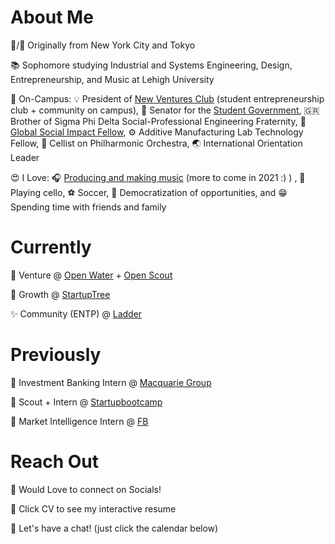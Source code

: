 # About Me
🗽/🗼 Originally from New York City and Tokyo

📚 Sophomore studying Industrial and Systems Engineering, Design, Entrepreneurship, and Music at Lehigh University

🏫 On-Campus: 💡 President of [New Ventures Club](https://sites.google.com/lehigh.edu/new-venture-club/home?authuser=0) (student entrepreneurship club + community on campus), 💼 Senator for the [Student Government](https://studentsenate.lehigh.edu/), 🇬🇷 Brother of Sigma Phi Delta Social-Professional Engineering Fraternity, 🚀 [Global Social Impact Fellow](https://creativeinquiry.lehigh.edu/mountaintop-programs/global-social-impact-fellowship), ⚙️ Additive Manufacturing Lab Technology Fellow, 🎻 Cellist on Philharmonic Orchestra, 🌏 International Orientation Leader

😍 I Love: 🎧 [Producing and making music](https://open.spotify.com/artist/3xCQDRaZVlQfCEIgbiWjy9) (more to come in 2021 :) ) , 🎻 Playing cello, ⚽️ Soccer, 🌷 Democratization of opportunities, and 😁 Spending time with friends and family

# Currently
🌊 Venture @ [Open Water](https://openwater.vc/) + [Open Scout](https://www.openscout.vc/)

🌲 Growth @ [StartupTree](https://join.startuptree.co/)

✨ Community (ENTP) @ [Ladder](https://ladder.to/)


# Previously
🏦 Investment Banking Intern @ [Macquarie Group](https://www.macquarie.com/us/en.html)

🔎 Scout + Intern @ [Startupbootcamp](https://www.startupbootcamp.org/)

🧢 Market Intelligence Intern @ [FB](https://www.facebook.com/business/m/emerging-disruptors)

# Reach Out

📱 Would Love to connect on Socials!

📄 Click CV to see my interactive resume

👋 Let's have a chat! (just click the calendar below)